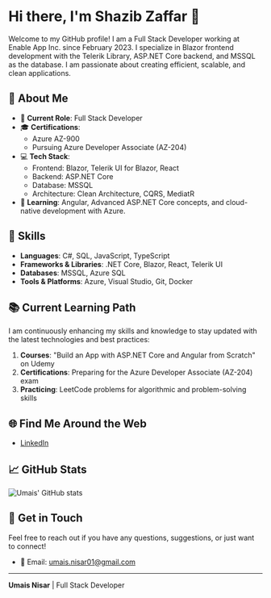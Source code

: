# Hi there, I'm Shazib Zaffar 👋

Welcome to my GitHub profile! I am a Full Stack Developer working at Enable App Inc. since February 2023. I specialize in Blazor frontend development with the Telerik Library, ASP.NET Core backend, and MSSQL as the database. I am passionate about creating efficient, scalable, and clean applications.

## 🚀 About Me

- 💼 **Current Role**: Full Stack Developer 
- 🎓 **Certifications**: 
  - Azure AZ-900
  - Pursuing Azure Developer Associate (AZ-204)
- 💻 **Tech Stack**: 
  - Frontend: Blazor, Telerik UI for Blazor, React
  - Backend: ASP.NET Core
  - Database: MSSQL
  - Architecture: Clean Architecture, CQRS, MediatR
- 🌱 **Learning**: Angular, Advanced ASP.NET Core concepts, and cloud-native development with Azure.

## 🔧 Skills

- **Languages**: C#, SQL, JavaScript, TypeScript
- **Frameworks & Libraries**: .NET Core, Blazor, React, Telerik UI
- **Databases**: MSSQL, Azure SQL
- **Tools & Platforms**: Azure, Visual Studio, Git, Docker

## 📚 Current Learning Path

I am continuously enhancing my skills and knowledge to stay updated with the latest technologies and best practices:

1. **Courses**: "Build an App with ASP.NET Core and Angular from Scratch" on Udemy
2. **Certifications**: Preparing for the Azure Developer Associate (AZ-204) exam
3. **Practicing**: LeetCode problems for algorithmic and problem-solving skills

## 🌐 Find Me Around the Web

- [LinkedIn](https://www.linkedin.com/in/umais-nisar-18ab70220/)

## 📈 GitHub Stats

![Umais' GitHub stats](https://github-readme-stats.vercel.app/api?username=UmaisN&show_icons=true&theme=radical)

## 💬 Get in Touch

Feel free to reach out if you have any questions, suggestions, or just want to connect!

- 📧 Email: [umais.nisar01@gmail.com](umais.nisar01@gmail.com)

---

**Umais Nisar** | Full Stack Developer 
